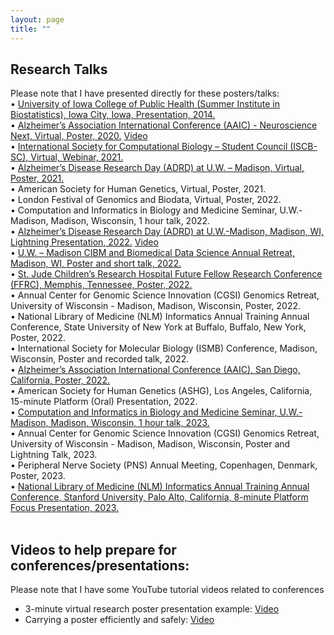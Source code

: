 ```yaml
---
layout: page
title: "" 
---
```

## Research Talks 
Please note that I have presented directly for these posters/talks:<br>
•	[University of Iowa College of Public Health (Summer Institute in Biostatistics), Iowa City, Iowa, Presentation, 2014.](https://www.public-health.uiowa.edu/wp-content/uploads/2014/08/SiteOfOriginNT.pdf) <br>
•	[Alzheimer’s Association International Conference (AAIC) - Neuroscience Next, Virtual, Poster, 2020.](https://scholar.google.com/citations?view_op=view_citation&hl=en&user=2YXiDBkAAAAJ&citation_for_view=2YXiDBkAAAAJ:2osOgNQ5qMEC) [Video](https://www.youtube.com/watch?v=DXscSQaeYH0)<br>
•	[International Society for Computational Biology – Student Council (ISCB-SC), Virtual, Webinar, 2021.](https://www.youtube.com/watch?v=ITwEzqhQnZU&list=PL_3UUp3wcnVbpTH4UfeybVhGcjyML3N2h)<br>
•	[Alzheimer’s Disease Research Day (ADRD) at U.W. – Madison, Virtual, Poster, 2021.](https://www.adrc.wisc.edu/news/research-day-2021-poster-session-award-winners)<br>
•	American Society for Human Genetics, Virtual, Poster, 2021.<br>
•	London Festival of Genomics and Biodata, Virtual, Poster, 2022.<br>
•	Computation and Informatics in Biology and Medicine Seminar, U.W.-Madison, Madison, Wisconsin, 1 hour talk, 2022.<br>
•	[Alzheimer’s Disease Research Day (ADRD) at U.W.-Madison, Madison, WI, Lightning Presentation, 2022.](https://www.adrc.wisc.edu/adrd2022) [Video](https://www.youtube.com/watch?v=LAAfUB3oPtQ&list=PL_3UUp3wcnVbpTH4UfeybVhGcjyML3N2h&index=5)<br>
•	[U.W. – Madison CIBM and Biomedical Data Science Annual Retreat, Madison, WI, Poster and short talk, 2022.](http://www.cibm.wisc.edu/retreat/)<br>
•	[St. Jude Children’s Research Hospital Future Fellow Research Conference (FFRC), Memphis, Tennessee, Poster, 2022.](https://www.stjude.org/education-training/predoctoral-training/graduate-students/national-graduate-student-symposium-ngss.html)<br>
•	Annual Center for Genomic Science Innovation (CGSI) Genomics Retreat, University of Wisconsin - Madison, Madison, Wisconsin, Poster, 2022.<br>
•	National Library of Medicine (NLM) Informatics Annual Training Annual Conference, State University of New York at Buffalo, Buffalo, New York, Poster, 2022.<br>
•	International Society for Molecular Biology (ISMB) Conference, Madison, Wisconsin, Poster and recorded talk, 2022.<br>
•	[Alzheimer’s Association International Conference (AAIC), San Diego, California, Poster, 2022.](https://alz-journals.onlinelibrary.wiley.com/doi/full/10.1002/alz.068648)<br>
•	American Society for Human Genetics (ASHG), Los Angeles, California, 15-minute Platform (Oral) Presentation, 2022.<br>
•	[Computation and Informatics in Biology and Medicine Seminar, U.W.-Madison, Madison, Wisconsin, 1 hour talk, 2023.](https://cibm.wisc.edu/events-calendar/predicting-brain-regional-gene-regulatory-networks-from-multi-omics-for-alzheimers-disease-phenotypes-and-covid-19-severity/)<br>
•	Annual Center for Genomic Science Innovation (CGSI) Genomics Retreat, University of Wisconsin - Madison, Madison, Wisconsin, Poster and Lightning Talk, 2023.<br>
•	Peripheral Nerve Society (PNS) Annual Meeting, Copenhagen, Denmark, Poster, 2023.<br>
•	[National Library of Medicine (NLM) Informatics Annual Training Annual Conference, Stanford University, Palo Alto, California, 8-minute Platform Focus Presentation, 2023.](https://dbds.stanford.edu/national-library-of-medicine-nlm-t15-training-conference/)<br>
<br>
## Videos to help prepare for conferences/presentations:
Please note that I have some YouTube tutorial videos related to conferences
* 3-minute virtual research poster presentation example: [Video](https://www.youtube.com/watch?v=DXscSQaeYH0)
* Carrying a poster efficiently and safely: [Video](https://www.youtube.com/watch?v=HbtK-muF4b8)
